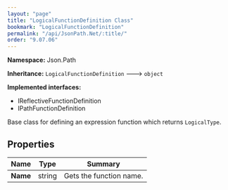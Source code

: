 ```yaml
---
layout: "page"
title: "LogicalFunctionDefinition Class"
bookmark: "LogicalFunctionDefinition"
permalink: "/api/JsonPath.Net/:title/"
order: "9.07.06"
---
```

**Namespace:** Json.Path

**Inheritance:**
`LogicalFunctionDefinition`
 🡒 
`object`

**Implemented interfaces:**

- IReflectiveFunctionDefinition
- IPathFunctionDefinition

Base class for defining an expression function which returns `LogicalType`.

## Properties

| Name | Type | Summary |
|---|---|---|
| **Name** | string | Gets the function name. |
